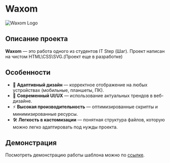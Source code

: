 # Waxom

![Waxom Logo](./images/header/logo.avif)

## Описание проекта

**Waxom** — это работа одного из студентов IT Step (Шаг). Проект написан на чистом HTML\CSS\SVG.(Проект еще в разработке)

## Особенности

- 📱 **Адаптивный дизайн** — корректное отображение на любых устройствах (мобильные, планшеты, ПК).
- 🎨 **Современный UI/UX** — использование актуальных трендов в веб-дизайне.
- ⚡ **Высокая производительность** — оптимизированные скрипты и минимизированные ресурсы.
- 🛠️ **Легкость в кастомизации** — понятная структура файлов, которую можно легко адаптировать под нужды проекта.

## Демонстрация

Посмотреть демонстрацию работы шаблона можно по [ссылке](https://pustovoita.github.io/Exam1/).
